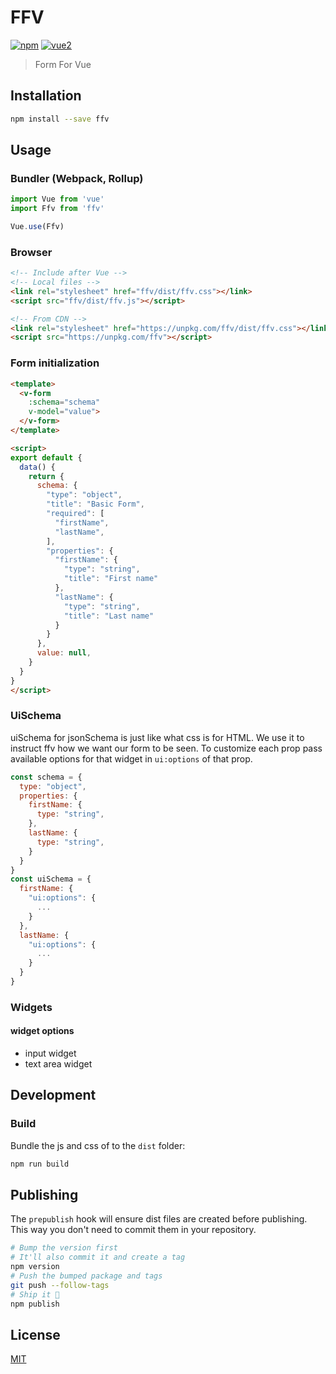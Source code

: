 # FFV

[![npm](https://img.shields.io/npm/v/ffv.svg)](https://www.npmjs.com/package/ffv) [![vue2](https://img.shields.io/badge/vue-2.x-brightgreen.svg)](https://vuejs.org/)

> Form For Vue

## Installation

```bash
npm install --save ffv
```

## Usage

### Bundler (Webpack, Rollup)

```js
import Vue from 'vue'
import Ffv from 'ffv'

Vue.use(Ffv)
```

### Browser

```html
<!-- Include after Vue -->
<!-- Local files -->
<link rel="stylesheet" href="ffv/dist/ffv.css"></link>
<script src="ffv/dist/ffv.js"></script>

<!-- From CDN -->
<link rel="stylesheet" href="https://unpkg.com/ffv/dist/ffv.css"></link>
<script src="https://unpkg.com/ffv"></script>
```

### Form initialization

```html
<template>
  <v-form
    :schema="schema"
    v-model="value">
  </v-form>
</template>

<script>
export default {
  data() {
    return {
      schema: {
        "type": "object",
        "title": "Basic Form",
        "required": [
          "firstName",
          "lastName",
        ],
        "properties": {
          "firstName": {
            "type": "string",
            "title": "First name"
          },
          "lastName": {
            "type": "string",
            "title": "Last name"
          }
        }
      },
      value: null,
    }
  }
}
</script>
```

### UiSchema
uiSchema for jsonSchema is just like what css is for HTML. We use it to instruct 
ffv how we want our form to be seen. To customize each prop pass available options for
that widget in `ui:options` of that prop.  

```javascript
const schema = {
  type: "object",
  properties: {
    firstName: {
      type: "string",
    },
    lastName: {
      type: "string",
    }
  }
}
const uiSchema = {
  firstName: {
    "ui:options": {
      ...
    }
  },
  lastName: {
    "ui:options": {
      ...
    }
  }
}
```

### Widgets

#### widget options
* input widget
* text area widget


## Development

### Build

Bundle the js and css of to the `dist` folder:

```bash
npm run build
```


## Publishing

The `prepublish` hook will ensure dist files are created before publishing. This
way you don't need to commit them in your repository.

```bash
# Bump the version first
# It'll also commit it and create a tag
npm version
# Push the bumped package and tags
git push --follow-tags
# Ship it 🚀
npm publish
```

## License

[MIT](http://opensource.org/licenses/MIT)
